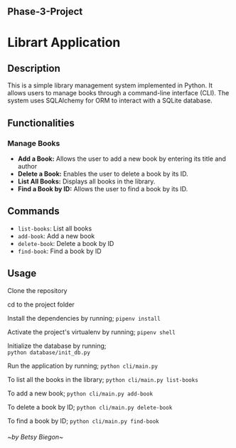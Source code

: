## Phase-3-Project
   # Librart Application

## Description

This is a simple library management system implemented in Python. It allows users to manage books through a command-line interface (CLI). The system uses SQLAlchemy for ORM to interact with a SQLite database.

## Functionalities

### Manage Books
- **Add a Book:** Allows the user to add a new book by entering its title and author
- **Delete a Book:** Enables the user to delete a book by its ID.
- **List All Books:** Displays all books in the library.
- **Find a Book by ID:** Allows the user to find a book by its ID.

## Commands

- `list-books`: List all books
- `add-book`: Add a new book
- `delete-book`: Delete a book by ID
- `find-book`: Find a book by ID

## Usage
Clone the repository

cd to the project folder

Install the dependencies by running;
`pipenv install`

Activate the project's virtualenv by running;
`pipenv shell`

Initialize the database by running;  
`python database/init_db.py`

Run the application by running;
`python cli/main.py`

To list all the books in the library;
`python cli/main.py list-books`

To add a new book;
`python cli/main.py add-book`

To delete a book by ID;
`python cli/main.py delete-book`

To find a book by ID;
`python cli/main.py find-book`


   ###### ~by Betsy Biegon~

